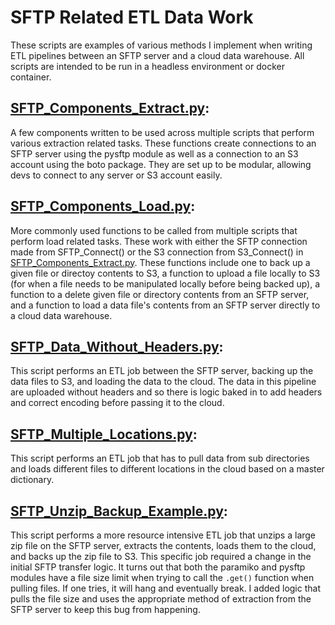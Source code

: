 # SFTP Related ETL Data Work

These scripts are examples of various methods I implement when writing ETL pipelines between an SFTP server and a cloud data warehouse. All scripts are intended to be run in a headless environment or docker container.

## [SFTP_Components_Extract.py](#SFTP_Components_Extractpy):
A few components written to be used across multiple scripts that perform various extraction related tasks. These functions create connections to an SFTP server using the pysftp module as well as a connection to an S3 account using the boto package. They are set up to be modular, allowing devs to connect to any server or S3 account easily.

## [SFTP_Components_Load.py](#SFTP_Components_Loadpy):
More commonly used functions to be called from multiple scripts that perform load related tasks. These work with either the SFTP connection made from SFTP_Connect() or the S3 connection from S3_Connect() in [SFTP_Components_Extract.py](#SFTP_Components_Extractpy). These functions include one to back up a given file or directoy contents to S3, a function to upload a file locally to S3 (for when a file needs to be manipulated locally before being backed up), a function to a delete given file or directory contents from an SFTP server, and a function to load a data file's contents from an SFTP server directly to a cloud data warehouse.

## [SFTP_Data_Without_Headers.py](#SFTP_Data_Without_Headerspy):
This script performs an ETL job between the SFTP server, backing up the data files to S3, and loading the data to the cloud. The data in this pipeline are uploaded without headers and so there is logic baked in to add headers and correct encoding before passing it to the cloud.

## [SFTP_Multiple_Locations.py](#SFTP_Multiple_Locationspy):
This script performs an ETL job that has to pull data from sub directories and loads different files to different locations in the cloud based on a master dictionary.

## [SFTP_Unzip_Backup_Example.py](#SFTP_Unzip_Backup_Examplepy):
This script performs a more resource intensive ETL job that unzips a large zip file on the SFTP server, extracts the contents, loads them to the cloud, and backs up the zip file to S3. This specific job required a change in the initial SFTP transfer logic. It turns out that both the paramiko and pysftp modules have a file size limit when trying to call the `.get()` function when pulling files. If one tries, it will hang and eventually break. I added logic that pulls the file size and uses the appropriate method of extraction from the SFTP server to keep this bug from happening.




